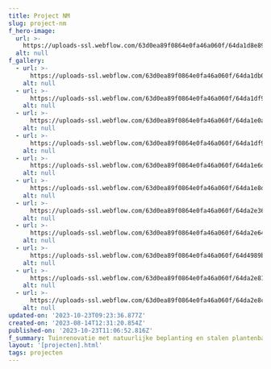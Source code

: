 ```yaml
---
title: Project NM
slug: project-nm
f_hero-image:
  url: >-
    https://uploads-ssl.webflow.com/63d0ea89f0864e0fa46a060f/64da1d8e89b36312a483f8f1_ART_4924.jpg
  alt: null
f_gallery:
  - url: >-
      https://uploads-ssl.webflow.com/63d0ea89f0864e0fa46a060f/64da1db0f2389076b009a3bd_ART_4931.jpg
    alt: null
  - url: >-
      https://uploads-ssl.webflow.com/63d0ea89f0864e0fa46a060f/64da1df993483f04051faeba_ART_4898.jpg
    alt: null
  - url: >-
      https://uploads-ssl.webflow.com/63d0ea89f0864e0fa46a060f/64da1e0a03a3998e7f129a8c_ART_4893.jpg
    alt: null
  - url: >-
      https://uploads-ssl.webflow.com/63d0ea89f0864e0fa46a060f/64da1df993483f04051faeba_ART_4898.jpg
    alt: null
  - url: >-
      https://uploads-ssl.webflow.com/63d0ea89f0864e0fa46a060f/64da1e6d4323314c8795e394_ART_4891.jpg
    alt: null
  - url: >-
      https://uploads-ssl.webflow.com/63d0ea89f0864e0fa46a060f/64da1e8d4eb40a787cacf612_ART_4896.jpg
    alt: null
  - url: >-
      https://uploads-ssl.webflow.com/63d0ea89f0864e0fa46a060f/64da2e3647edd1c43b1ca351_ART_4861.jpg
    alt: null
  - url: >-
      https://uploads-ssl.webflow.com/63d0ea89f0864e0fa46a060f/64da2e64e627fe010d6342c5_ART_4879.jpg
    alt: null
  - url: >-
      https://uploads-ssl.webflow.com/63d0ea89f0864e0fa46a060f/64d4989bd446bdfdb4bf9189_ART_4882.jpg
    alt: null
  - url: >-
      https://uploads-ssl.webflow.com/63d0ea89f0864e0fa46a060f/64da2e81815d8e7ba36408a2_ART_4884.jpg
    alt: null
  - url: >-
      https://uploads-ssl.webflow.com/63d0ea89f0864e0fa46a060f/64da2e8c47edd1c43b1ce9ff_ART_4889.jpg
    alt: null
updated-on: '2023-10-23T09:23:36.877Z'
created-on: '2023-08-14T12:31:20.854Z'
published-on: '2023-10-23T11:06:52.816Z'
f_summary: Tuinrenovatie met natuurlijke beplanting en stalen plantenbak en boorden
layout: '[projecten].html'
tags: projecten
---
```



